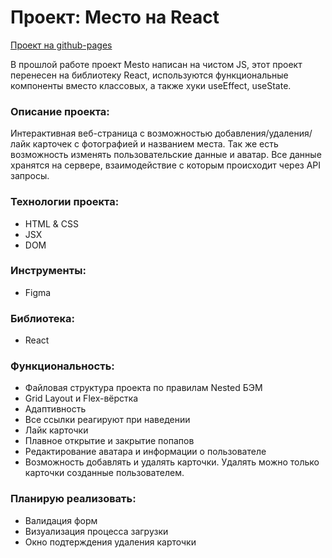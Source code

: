 # Проект: Место на React

[Проект на github-pages](https://masharakitskaya.github.io/mesto-react/)

В прошлой работе проект Mesto написан на чистом JS, этот проект перенесен на библиотеку React, используются функциональные компоненты вместо классовых, а также хуки useEffect, useState.

### Описание проекта:
Интерактивная веб-страница с возможностью добавления/удаления/лайк карточек с фотографией и названием места. Так же есть возможность изменять пользовательские данные и аватар. Все данные хранятся на сервере, взаимодействие с которым происходит через API запросы. 

### Технологии проекта:
* HTML & CSS
* JSX
* DOM

### Инструменты:
* Figma

### Библиотека:
* React

### Функциональность:
* Файловая структура проекта по правилам Nested БЭМ
* Grid Layout и Flex-вёрстка
* Адаптивность 
* Все ссылки реагируют при наведении
* Лайк карточки
* Плавное открытие и закрытие попапов
* Редактирование аватара и информации о пользователе
* Возможность добавлять и удалять карточки. Удалять можно только карточки созданные пользователем.

### Планирую реализовать:
* Валидация форм
* Визуализация процесса загрузки
* Окно подтерждения удаления карточки
